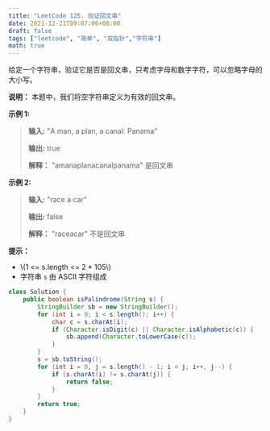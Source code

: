 ```yaml
---
title: "LeetCode 125. 验证回文串"
date: 2021-12-21T09:07:06+08:00
draft: false
tags: ["leetcode", "简单", "双指针","字符串"]
math: true
---
```


给定一个字符串，验证它是否是回文串，只考虑字母和数字字符，可以忽略字母的大小写。

<!--more-->

**说明：** 本题中，我们将空字符串定义为有效的回文串。

**示例 1:**

> **输入:** "A man, a plan, a canal: Panama"
>
> **输出:** true
>
> **解释：** "amanaplanacanalpanama" 是回文串

**示例 2:**

> **输入:** "race a car"
>
> **输出:** false
>
> **解释：** "raceacar" 不是回文串

**提示：**

- \\(1 <= s.length <= 2 * 105\\)
- 字符串 `s` 由 ASCII 字符组成

```java
class Solution {
    public boolean isPalindrome(String s) {
        StringBuilder sb = new StringBuilder();
        for (int i = 0; i < s.length(); i++) {
            char c = s.charAt(i);
            if (Character.isDigit(c) || Character.isAlphabetic(c)) {
                sb.append(Character.toLowerCase(c));
            }
        }
        s = sb.toString();
        for (int i = 0, j = s.length() - 1; i < j; i++, j--) {
            if (s.charAt(i) != s.charAt(j)) {
                return false;
            }
        }
        return true;
    }
}
```
